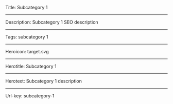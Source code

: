 Title: Subcategory 1

----

Description: Subcategory 1 SEO description

----

Tags: subcategory 1

----

Heroicon: target.svg

----

Herotitle: Subcategory 1

----

Herotext: Subcategory 1 description

----

Url-key: subcategory-1